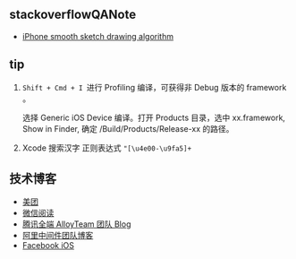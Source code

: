 ## stackoverflowQANote

* [iPhone smooth sketch drawing algorithm](https://stackoverflow.com/q/5076622/9628756)


## tip

1. `Shift + Cmd + I `进行 Profiling 编译，可获得非 Debug 版本的 framework 。

   
    选择 Generic iOS Device 编译。打开 Products 目录，选中 xx.framework, Show in Finder, 确定 /Build/Products/Release-xx 的路径。
   
2. Xcode 搜索汉字
 正则表达式 `"[\u4e00-\u9fa5]+`
 
 ## 技术博客
 
  * [美团](https://tech.meituan.com/)
  * [微信阅读](http://wereadteam.github.io/)
  * [腾讯全端 AlloyTeam 团队 Blog](http://www.alloyteam.com/page/0/)
  * [阿里中间件团队博客](http://jm.taobao.org/)
  * [Facebook iOS](https://code.facebook.com/ios/)
  
